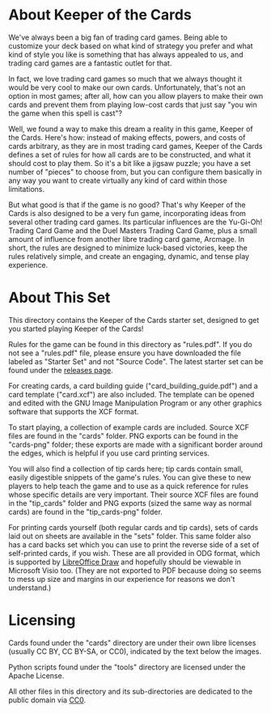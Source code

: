 # About Keeper of the Cards

We've always been a big fan of trading card games. Being able to customize your deck based on what kind of strategy you prefer and what kind of style you like is something that has always appealed to us, and trading card games are a fantastic outlet for that.

In fact, we love trading card games so much that we always thought it would be very cool to make our own cards. Unfortunately, that's not an option in most games; after all, how can you allow players to make their own cards and prevent them from playing low-cost cards that just say "you win the game when this spell is cast"?

Well, we found a way to make this dream a reality in this game, Keeper of the Cards. Here's how: instead of making effects, powers, and costs of cards arbitrary, as they are in most trading card games, Keeper of the Cards defines a set of rules for how all cards are to be constructed, and what it should cost to play them. So it's a bit like a jigsaw puzzle; you have a set number of "pieces" to choose from, but you can configure them basically in any way you want to create virtually any kind of card within those limitations.

But what good is that if the game is no good? That's why Keeper of the Cards is also designed to be a very fun game, incorporating ideas from several other trading card games. Its particular influences are the Yu-Gi-Oh! Trading Card Game and the Duel Masters Trading Card Game, plus a small amount of influence from another libre trading card game, Arcmage. In short, the rules are designed to minimize luck-based victories, keep the rules relatively simple, and create an engaging, dynamic, and tense play experience.


# About This Set

This directory contains the Keeper of the Cards starter set, designed to get you started playing Keeper of the Cards!

Rules for the game can be found in this directory as "rules.pdf". If you do not see a "rules.pdf" file, please ensure you have downloaded the file labeled as "Starter Set" and not "Source Code". The latest starter set can be found under the [releases page](https://github.com/kotc-game/kotc/releases).

For creating cards, a card building guide ("card_building_guide.pdf") and a card template ("card.xcf") are also included. The template can be opened and edited with the GNU Image Manipulation Program or any other graphics software that supports the XCF format.

To start playing, a collection of example cards are included. Source XCF files are found in the "cards" folder. PNG exports can be found in the "cards-png" folder; these exports are made with a significant border around the edges, which is helpful if you use card printing services.

You will also find a collection of tip cards here; tip cards contain small, easily digestible snippets of the game's rules. You can give these to new players to help teach the game and to use as a quick reference for rules whose specific details are very important. Their source XCF files are found in the "tip_cards" folder and PNG exports (sized the same way as normal cards) are found in the "tip_cards-png" folder.

For printing cards yourself (both regular cards and tip cards), sets of cards laid out on sheets are available in the "sets" folder. This same folder also has a card backs set which you can use to print the reverse side of a set of self-printed cards, if you wish. These are all provided in ODG format, which is supported by [LibreOffice Draw](https://www.libreoffice.org/) and hopefully should be viewable in Microsoft Visio too. (They are not exported to PDF because doing so seems to mess up size and margins in our experience for reasons we don't understand.)


# Licensing

Cards found under the "cards" directory are under their own libre licenses (usually CC BY, CC BY-SA, or CC0), indicated by the text below the images.

Python scripts found under the "tools" directory are licensed under the Apache License.

All other files in this directory and its sub-directories are dedicated to the public domain via [CC0](https://creativecommons.org/publicdomain/zero/1.0/).
